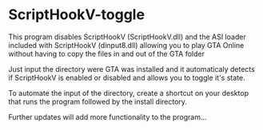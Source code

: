 # ScriptHookV-toggle

This program disables ScriptHookV (ScriptHookV.dll) and the ASI loader included with ScriptHookV (dinput8.dll) allowing you to play GTA Online without having to copy the files in and out of the GTA folder

Just input the directory were GTA was installed and it automaticaly detects if ScriptHookV is enabled or disabled and allows you to toggle it's state.

To automate the input of the directory, create a shortcut on your desktop that runs the program followed by the install directory.

Further updates will add more functionality to the program...
